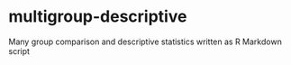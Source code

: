 # multigroup-descriptive
Many group comparison and descriptive statistics written as R Markdown script

